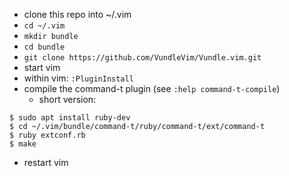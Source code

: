 * clone this repo into ~/.vim
* `cd ~/.vim`
* `mkdir bundle`
* `cd bundle`
* `git clone https://github.com/VundleVim/Vundle.vim.git`
* start vim
* within vim: `:PluginInstall`
* compile the command-t plugin (see `:help command-t-compile`)
    * short version:
```
$ sudo apt install ruby-dev
$ cd ~/.vim/bundle/command-t/ruby/command-t/ext/command-t
$ ruby extconf.rb
$ make
```
* restart vim
